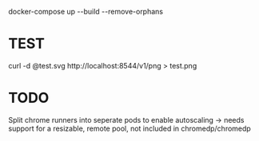 
docker-compose up --build --remove-orphans

# TEST

curl -d @test.svg http://localhost:8544/v1/png > test.png

# TODO

Split chrome runners into seperate pods to enable autoscaling
 -> needs support for a resizable, remote pool, not included in chromedp/chromedp
